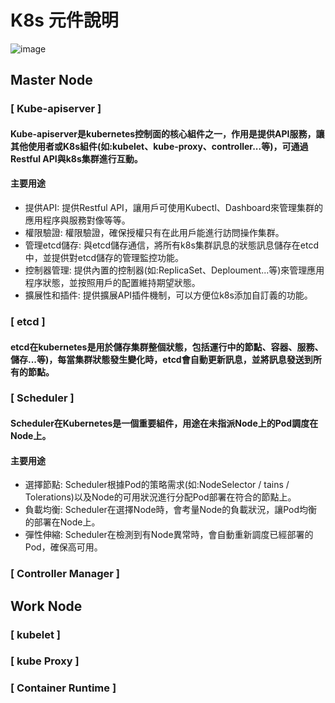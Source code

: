# K8s 元件說明
![image](https://user-images.githubusercontent.com/39659664/223376662-c5933a61-178e-42e6-aa49-99907c86ec92.png)
##  Master Node 
### [ Kube-apiserver ]
#### Kube-apiserver是kubernetes控制面的核心組件之一，作用是提供API服務，讓其他使用者或K8s組件(如:kubelet、kube-proxy、controller...等)，可通過Restful API與k8s集群進行互動。
#### 主要用途
* 提供API: 提供Restful API，讓用戶可使用Kubectl、Dashboard來管理集群的應用程序與服務對像等等。
* 權限驗證: 權限驗證，確保授權只有在此用戶能進行訪問操作集群。
* 管理etcd儲存: 與etcd儲存通信，將所有k8s集群訊息的狀態訊息儲存在etcd中，並提供對etcd儲存的管理監控功能。
* 控制器管理: 提供內置的控制器(如:ReplicaSet、Deploument...等)來管理應用程序狀態，並按照用戶的配置維持期望狀態。
* 擴展性和插件: 提供擴展API插件機制，可以方便位k8s添加自訂義的功能。
### [ etcd ]
#### etcd在kubernetes是用於儲存集群整個狀態，包括運行中的節點、容器、服務、儲存...等)，每當集群狀態發生變化時，etcd會自動更新訊息，並將訊息發送到所有的節點。
### [ Scheduler ]
#### Scheduler在Kubernetes是一個重要組件，用途在未指派Node上的Pod調度在Node上。
#### 主要用途
* 選擇節點: Scheduler根據Pod的策略需求(如:NodeSelector / tains / Tolerations)以及Node的可用狀況進行分配Pod部署在符合的節點上。
* 負載均衡: Scheduler在選擇Node時，會考量Node的負載狀況，讓Pod均衡的部署在Node上。
* 彈性伸縮: Scheduler在檢測到有Node異常時，會自動重新調度已經部署的Pod，確保高可用。
### [ Controller Manager ]
## Work Node
### [ kubelet ]
### [ kube Proxy ]
### [ Container Runtime ]
